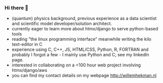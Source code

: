 ### Hi there 👋

- (quantum) physics background, previous experience as a data scientist and scientific model developer/solution architect.
- currently eager to learn more about htmx/django to serve python-based tools
- reading "the linux programming interface" meanwhile writing the kilo text-editor in C
- experience using C, C++, JS, HTML/CSS, Python, R, FORTRAN and probably I forgot a few - I mainly use Python and C; see my linkedIn page.
- interested in collaborating on a <100 hour web project involving htmx/django/aws
- you can find my contact details on my webpage http://willemhekman.nl

<!--
**whekman/whekman** is a ✨ _special_ ✨ repository because its `README.md` (this file) appears on your GitHub profile.

Here are some ideas to get you started:

- 🔭 I’m currently working on ...
- 🌱 I’m currently learning ...
- 👯 I’m looking to collaborate on ...
- 🤔 I’m looking for help with ...
- 💬 Ask me about ...
- 📫 How to reach me: ...
- 😄 Pronouns: ...
- ⚡ Fun fact: ...
-->

